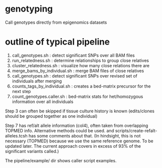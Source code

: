 # genotyping
Call genotypes directly from epigenomics datasets

# outline of typical pipeline
1) call_genotypes.sh            : detect significant SNPs over all BAM files
2) run_relatedness.sh           : determine relationships to group close relatives
3) cluster_relatedness.sh       : visualize how many close relations there are
4) merge_bams_by_individual.sh  : merge BAM files of close relatives
5) call_genotypes.sh            : detect significant SNPs over revised set of individuals after merging
6) counts_tags_by_individual.sh : creates a bed-matrix precursor for the next step
7) count_genotypes.caller.sh    : bed-matrix stats for het/homozygous information over all individuals

Step 3 can often be skipped if tissue culture history is known (edits/clones should be grouped together as one individual)

Step 7 has ref/alt allele information (col4), often taken from overlapping TOPMED info.  Alternative methods could be used.
  and scripts/create-refalt-alleles.tcsh has some comments about that.
  (In hindsight, this is not necessary (TOPMED) because we use the same reference genome.  To be updated later.  The current
   approach covers in excess of 93% of the significant variants called.)

The pipeline/example/ dir shows caller script examples.

